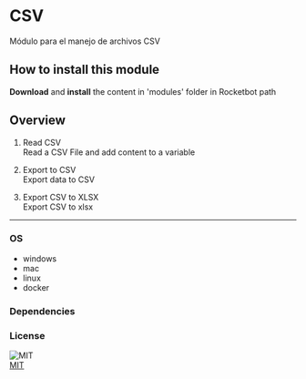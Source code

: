 



# CSV
  
Módulo para el manejo de archivos CSV  

## How to install this module
  
__Download__ and __install__ the content in 'modules' folder in Rocketbot path  



## Overview


1. Read CSV  
Read a CSV File and add content to a variable

2. Export to CSV  
Export data to CSV

3. Export CSV to XLSX  
Export CSV to xlsx  




----
### OS

- windows
- mac
- linux
- docker

### Dependencies

### License
  
![MIT](https://camo.githubusercontent.com/107590fac8cbd65071396bb4d04040f76cde5bde/687474703a2f2f696d672e736869656c64732e696f2f3a6c6963656e73652d6d69742d626c75652e7376673f7374796c653d666c61742d737175617265)  
[MIT](http://opensource.org/licenses/mit-license.ph)